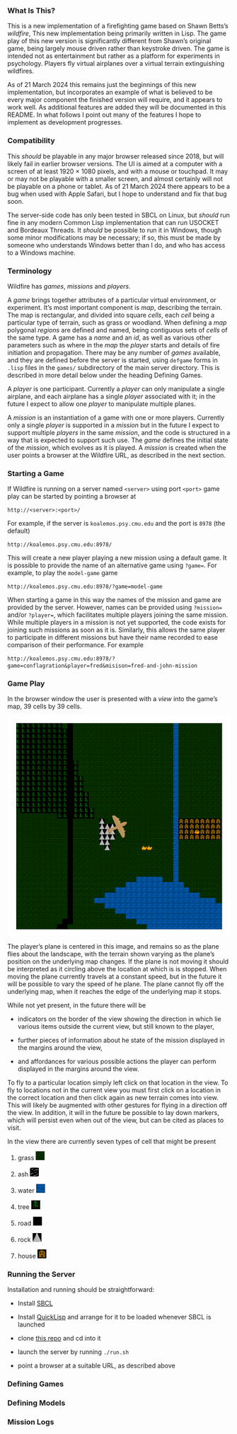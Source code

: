 ### What Is This?

This is a new implementation of a firefighting game based on Shawn Betts’s *wildfire*,
This new implementation being primarily written in Lisp. The game play of this new version is
significantly different from Shawn’s original game, being largely mouse driven rather than keystroke driven.
The game is intended not as entertainment but rather as a platform for experiments in psychology.
Players fly virtual airplanes over a virtual terrain extinguishing wildfires.

As of 21 March 2024 this remains just the beginnings of this new implementation, but incorporates an example
of what is believed to be every major component the finished version will require, and it appears to work well.
As additional features are added they will be documented in this README. In what follows I
point out many of the features I hope to implement as development progresses.


### Compatibility

This *should* be playable in any major browser released since 2018, but will likely fail in earlier browser versions.
The UI is aimed at a computer with a screen of at least 1920 × 1080 pixels, and with a mouse or touchpad. It may or may
not be playable with a smaller screen, and almost certainly will not be playable on a phone or tablet.
As of 21 March 2024 there appears to be a bug when used with Apple Safari, but I hope to understand and fix that bug soon.

The server-side code has only been tested in SBCL on Linux, but *should* run fine in any modern Common Lisp implementation
that can run USOCKET and Bordeaux Threads. It *should* be possible to run it in Windows, though some minor modifications
may be necessary; if so, this must be made by someone who understands Windows better than I do, and who has
access to a Windows machine.


### Terminology

Wildfire has *games*, *missions* and *players*.

A *game* brings together attributes of a particular virtual environment, or experiment. It’s most important
component is *map*, describing the terrain. The map is rectangular, and divided into square *cells*, each *cell*
being a particular type of terrain, such as grass or woodland. When defining a *map* polygonal *regions* are
defined and named, being contiguous sets of *cells* of the same type. A game has a *name* and an *id*, as well
as various other parameters such as where in the *map* the *player* starts and details of fire initiation and
propagation. There may be any number of *games* available, and they are defined before the server is started,
using `defgame` forms in `.lisp` files in the `games/` subdirectory of the main server directory. This is described
in more detail below under the heading Defining Games.

A *player* is one participant. Currently a *player* can only manipulate a single airplane, and each airplane has a
single *player* associated with it; in the future I expect to allow one *player* to manipulate multiple planes.

A *mission* is an instantiation of a game with one or more players. Currently only a single *player* is supported
in a *mission* but in the future I expect to support multiple *players* in the same *mission*, and the code
is structured in a way that is expected to support such use. The *game* defines
the initial state of the *mission*, which evolves as it is played. A *mission* is created when the user points a browser
at the Wildfire URL, as described in the next section.


### Starting a Game

If Wildfire is running on a server named `<server>` using port `<port>` game play can be started by pointing
a browser at

    http://<server>:<port>/

For example, if the server is `koalemos.psy.cmu.edu` and the port is `8978` (the default)

    http://koalemos.psy.cmu.edu:8978/

This will create a new player playing a new mission using a default game. It is possible to provide the name of an
alternative game using `?game=`. For example, to play the `model-game` game

    http://koalemos.psy.cmu.edu:8978/?game=model-game

When starting a game in this way the names of the mission and game are provided by the server. However, names
can be provided using `?mission=` and/or `?player=`, which facilitates multiple players joining the same
mission. While multiple players in a mission is not yet supported, the code exists for joining such missions
as soon as it is. Similarly, this allows the same player to participate in different missions but have their
name recorded to ease comparison of their performance. For example

    http://koalemos.psy.cmu.edu:8978/?game=conflagration&player=fred&misison=fred-and-john-mission


### Game Play

In the browser window the user is presented with a *view* into the game’s map, 39 cells by 39 cells.

![screen image](/images/screen-for-doc.png)

The player’s plane is centered in this image, and remains so as the plane flies about the landscape, with
the terrain shown varying as the plane’s position on the underlying map changes. If the plane is not moving
it should be interpreted as it circling above the location at which is is stopped. When moving the plane
currently travels at a constant speed, but in the future it will be possible to vary the speed of he plane.
The plane cannot fly off the underlying map, when it reaches the edge of the underlying map it stops.

While not yet present, in the future there will be

* indicators on the border of the view showing the direction in which lie various items outside the current
view, but still known to the player,

* further pieces of information about he state of the mission displayed in the margins around the view,

* and affordances for various possible actions the player can perform displayed in the margins around the view.

To fly to a particular location simply left click on that location in the view. To fly to locations not in the current
view you must first click on a location in the correct location and then click again as new terrain comes into view.
This will likely be augmented with other gestures for flying in a direction off the view. In addition, it will
in the future be possible to lay down markers, which will persist even when out of the view, but can be cited
as places to visit.

In the view there are currently seven types of cell that might be present

1. grass ![grass](/images/grass.png)

2. ash ![ash](/images/ash.png)

3. water ![water](/images/water.png)

4. tree ![tree](/images/tree.png)

5. road ![road](/images/road.png)

6. rock ![rock](/images/rock.png)

7. house ![house](/images/house.png)





### Running the Server

Installation and running should be straightforward:

* Install [SBCL](https://www.sbcl.org/)

* Install [QuickLisp](https://www.quicklisp.org/beta/) and arrange for it to be loaded whenever SBCL is launched

* clone [this repo](https://github.com/dfmorrison/wildfire) and cd into it

* launch the server by running `./run.sh`

* point a browser at a suitable URL, as described above


### Defining Games


### Defining Models


### Mission Logs
